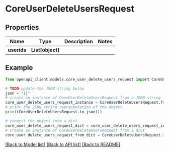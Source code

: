 # CoreUserDeleteUsersRequest


## Properties

Name | Type | Description | Notes
------------ | ------------- | ------------- | -------------
**userids** | **List[object]** |  | 

## Example

```python
from openapi_client.models.core_user_delete_users_request import CoreUserDeleteUsersRequest

# TODO update the JSON string below
json = "{}"
# create an instance of CoreUserDeleteUsersRequest from a JSON string
core_user_delete_users_request_instance = CoreUserDeleteUsersRequest.from_json(json)
# print the JSON string representation of the object
print(CoreUserDeleteUsersRequest.to_json())

# convert the object into a dict
core_user_delete_users_request_dict = core_user_delete_users_request_instance.to_dict()
# create an instance of CoreUserDeleteUsersRequest from a dict
core_user_delete_users_request_from_dict = CoreUserDeleteUsersRequest.from_dict(core_user_delete_users_request_dict)
```
[[Back to Model list]](../README.md#documentation-for-models) [[Back to API list]](../README.md#documentation-for-api-endpoints) [[Back to README]](../README.md)


